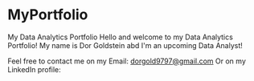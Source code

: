 # MyPortfolio
My Data Analytics Portfolio
Hello and welcome to my Data Analytics Portfolio!
My name is Dor Goldstein abd I'm an upcoming Data Analyst!

Feel free to contact me on my Email:
dorgold9797@gmail.com
Or on my LinkedIn profile:
